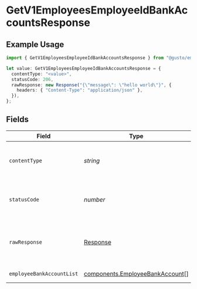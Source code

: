 # GetV1EmployeesEmployeeIdBankAccountsResponse

## Example Usage

```typescript
import { GetV1EmployeesEmployeeIdBankAccountsResponse } from "@gusto/embedded-api/models/operations";

let value: GetV1EmployeesEmployeeIdBankAccountsResponse = {
  contentType: "<value>",
  statusCode: 206,
  rawResponse: new Response("{\"message\": \"hello world\"}", {
    headers: { "Content-Type": "application/json" },
  }),
};
```

## Fields

| Field                                                                              | Type                                                                               | Required                                                                           | Description                                                                        |
| ---------------------------------------------------------------------------------- | ---------------------------------------------------------------------------------- | ---------------------------------------------------------------------------------- | ---------------------------------------------------------------------------------- |
| `contentType`                                                                      | *string*                                                                           | :heavy_check_mark:                                                                 | HTTP response content type for this operation                                      |
| `statusCode`                                                                       | *number*                                                                           | :heavy_check_mark:                                                                 | HTTP response status code for this operation                                       |
| `rawResponse`                                                                      | [Response](https://developer.mozilla.org/en-US/docs/Web/API/Response)              | :heavy_check_mark:                                                                 | Raw HTTP response; suitable for custom response parsing                            |
| `employeeBankAccountList`                                                          | [components.EmployeeBankAccount](../../models/components/employeebankaccount.md)[] | :heavy_minus_sign:                                                                 | Example response                                                                   |
